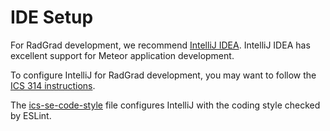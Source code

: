 # IDE Setup

For RadGrad development, we recommend [IntelliJ IDEA](https://www.jetbrains.com/idea/).  IntelliJ IDEA has excellent support for Meteor application development. 

To configure IntelliJ for RadGrad development, you may want to follow the [ICS 314 instructions](http://courses.ics.hawaii.edu/ics314f16/morea/development-environments/experience-install-intellij-idea.html).

The [ics-se-code-style](http://courses.ics.hawaii.edu/ics314f16/morea/development-environments/ics-se-code-style.xml) file configures IntelliJ with the coding style checked by ESLint. 

